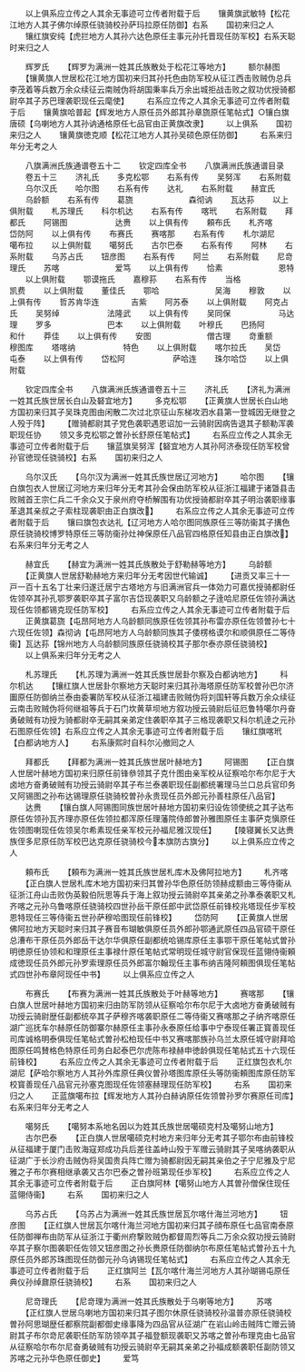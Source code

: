 <!-- { "loadSidebar": true } -->
　　以上俱系应立传之人其余无事迹可立传者附载于后
　　镶黄旗武敏特【松花江地方人其子佛尔绰原任骁骑校孙萨玛拉原任防御】右系
　　国初来归之人
　　镶红旗安纯【虎拦地方人其孙六达色原任主事元孙托晋现任防军校】右系天聪时来归之人













　　辉罗氏
　　【辉罗为满洲一姓其氏族散处于松花江等地方】
　　额尔赫图
　　【镶黄旗人世居松花江地方国初来归其孙托色由防军校从征江西击败贼伪总兵李茂着等兵数万余众续征云南贼伪将胡国秉率兵万余出城拒战击败之叙功优授骑都尉卒其子苏巴理袭职现任云麾使】
　　右系应立传之人其余无事迹可立传者附载于后
　　镶黄旗哈普起【辉发地方人原任员外郎其孙章旒原任笔帖式】○镶白旗唐硕【乌喇地方人其孙讷通格原任七品官由正黄旗改隶】
　　以上俱系
　　国初来归之人
　　镶黄旗徳克顺【松花江地方人其孙吴硕色原任防御】
　　右系来归年分无考之人

　　八旗满洲氏族通谱卷五十二
　　钦定四库全书
　　八旗满洲氏族通谱目录
　　卷五十三
　　济礼氏
　　多克松鄂
　　右系有传
　　吴努浑
　　右系附载
　　乌尔汉氏
　　哈尔图
　　右系有传
　　达礼
　　右系附载
　　赫宜氏
　　乌龄额
　　右系有传
　　葛旒　　　　　　　森彻讷
　　瓦达荪
　　以上俱附载
　　札苏理氏
　　科尔机达
　　右系有传
　　喀玳
　　右系附载
　　拜都氏
　　阿锡图　　　　　　达赉
　　以上俱有传
　　頼布氏
　　札齐喀　　　　　　岱防阿
　　以上俱有传
　　布赛氏
　　赛喀那
　　右系有传
　　札尔湖尼　　　　　噶布拉
　　以上俱附载
　　噶努氏
　　古尔巴泰
　　右系有传
　　阿林
　　右系附载
　　乌苏占氏
　　钮彦图
　　右系有传
　　阿兰
　　右系附载
　　尼竒理氏
　　苏喀　　　　　　　爱笃
　　以上俱有传
　　恰素　　　　　　　恩特
　　以上俱附载
　　鄂谟拖氏
　　嘉穆荪
　　右系有传
　　当格　　　　　　　凯费
　　以上俱附载
　　董佳氏
　　鄂哈　　　　　　　吴海
　　穆敦
　　以上俱有传
　　哲苏肯华连　　　　吉紫
　　阿苏泰
　　以上俱附载
　　阿克占氏
　　吴努绰　　　　　　法隆武
　　以上俱有传
　　吴同保　　　　　　马达理
　　罗多　　　　　　　巴本
　　以上俱附载
　　叶穆氏
　　巴扬阿　　　　　　和什
　　莽佳
　　以上俱有传
　　安图　　　　　　　僧古理
　　竒重额　　　　　　穆图库
　　塔喀纳　　　　　　特色
　　以上俱附载
　　喀尔拉氏
　　吴岱　　　　　　　屯泰
　　以上俱有传
　　岱松阿　　　　　　萨哈连
　　珠尔哈岱
　　以上俱附载














　　钦定四库全书
　　八旗满洲氏族通谱卷五十三
　　济礼氏
　　【济礼为满洲一姓其氏族世居长白山及砮宜地方】
　　多克松鄂
　　【正黄旗人世居长白山地方国初来归其子吴珠克图由闲散二次过北京征山东梯攻泗水县第一登城因无继登之人殁于阵】
　　【赠骑都尉其子党色袭职遇恩诏加一云骑尉因病告退其子额勒浑袭职现任协
　　领又多克松鄂之曽孙长舒原任笔帖式】
　　右系应立传之人其余无事迹可立传者附载于后
　　镶蓝旗吴努浑【砮宜地方人其孙阿济泰现任防军校曾孙官徳现任骁骑校】右系
　　国初来归之人


　　乌尔汉氏
　　【乌尔汉为满洲一姓其氏族世居辽河地方】
　　哈尔图
　　【镶白旗包衣人世居辽河地方来归年分无考其孙会保由防军校从征浙江福建于诸曁县击败贼首王宗仁兵二千余众又于泉州府夺桥解围有功优授骑都尉卒其子明治袭职缘事革退其亲叔之子索柱现袭职由正白旗改】
　　右系应立传之人其余无事迹可立传者附载于后
　　镶曰旗包衣达礼【辽河地方人哈尔图同族原任三等防衞其子搆色原任骁骑校博罗特原任三等防衞孙灶神保原任八品官四格原任知县由正白旗改】右系来归年分无考之人





　　赫宜氏
　　【赫宜为满洲一姓其氏族散处于舒勒赫等地方】
　　乌龄额
　　【正黄旗人世居舒勒赫地方来归年分无考因世代输诚】
　　【进贡又率三十一戸一百十五名丁壮来归遂迁居宁古塔地方与旧满洲官兵一体効力可嘉优授骑都尉任佐领卒其孙孔鄂罗袭职卒其子富尔吉岱现袭职又乌龄额之子逹哈尼原任佐领孙满达现任佐领都锡克现任防军校】
　　右系应立传之人其余无事迹可立传者附载于后
　　正黄旗葛旒【屯昂阿地方人乌龄额同族原任佐领其孙布雷亦原任佐领曽孙七十六现任佐领】森彻讷【屯昂阿地方人乌龄额同族其子倭楞格谟尔和顺俱原任二等侍衞】瓦达荪【锦州地方人乌龄额同族原任骁骑校其子那尔泰亦原任骁骑校】
　　以上俱系来归年分无考之人


　　札苏理氏
　　【札苏理为满洲一姓其氏族世居卦尔察及白都讷地方】
　　科尔机达
　　【镶红旗人世居卦尔察地方天聪时来归其孙海塔原任防军校曽孙巴尔济圗原任防御纳兰泰由委署防军校从征浙江福建击败贼伪将刘国轩等兵数万余众续征云南击败贼伪将何继祖等兵于石门坎黄草坝地方叙功授云骑尉后征厄鲁特噶尔丹奋勇破贼有功授为骑都尉卒无嗣其亲弟定住袭职卒其子三格现袭职又科尔机逹之元孙石图原任佐领】右系应立传之人其余无事迹可立传者附载于后
　　镶红旗喀玳【白都讷地方人】
　　右系康熙时自科尔沁撤囘之人





　　拜都氏
　　【拜都为满洲一姓其氏族世居叶赫地方】
　　阿锡图
　　【正白旗人世居叶赫地方国初来归原任前锋叅领其子克什图由亲军校从征察哈尔布尔尼于大卤地方奋勇破贼有功授云骑尉卒其子布兰泰袭职现任副都统署理马兰口总兵官印务又阿锡图之孙布达锡理原任骁骑校曽孙永贵现任员外郎元孙善柱原任八品官】
　　达赉
　　【镶白旗人阿锡图同族世居叶赫地方国初来归设佐领使统之其子达布原任佐领孙瓦齐理亦原任佐领拉都浑原任理藩院侍郎曽孙雅图原任主事萨克愼原任佐领图喇现任佐领吴尔希素现任亲军校元孙福尼雅汉现任】
　　【陵寝翼长又达赉族侄多尼原任防军校巴达克原任骁骑校今本旗防古旗分】
　　以上俱系应立传之人



　　頼布氏
　　【頼布为满洲一姓其氏族世居札库木及佛阿拉地方】
　　札齐喀
　　【正白旗人世居札库木地方国初来归其曽孙华色原任防领赫成额由三等侍衞从征浙江舟山击败伪英毅伯阮思等兵于海上叙功授云骑尉卒其亲弟之孙凖泰袭职又札齐喀之元孙乌鲁喀原任骁骑校四世孙岳干原任郎中武岱原任前锋校兆塔现任步军校恩特现任三等侍衞五世孙萨穆哈图现任前锋校】
　　岱防阿
　　【正黄旗人世居佛阿拉地方天聪时来归其子赛音布瑚敏俱原任员外郎孙鄂通武原任四品官硕干原任总漕布干原任员外郎岳干达尔华俱原任副都统哈锡库原任主事鄂干原任笔帖式曽孙明徳原任协领和和理原任主事禄什原任笔帖式常明现任城守尉官保现任蓝翎侍衞頼成徳现任员外郎元孙罗索理原任员外郎富尔翰现任主事布纳吉隆阿頼图俱现任笔帖式四世孙布章阿现任中书】
　　以上俱系应立传之人


　　布赛氏
　　【布赛为满洲一姓其氏族散处于叶赫等地方】
　　赛喀那
　　【镶白旗人世居叶赫地方国初来归由防军防领从征察哈尔布尔尼于大卤地方奋勇破贼有功授云骑尉歴任副都统卒其子萨穆齐喀袭职原任二等侍衞又赛喀那之子纳齐喀原任湖广巡抚车尔赫原任防御寨尔赫原任主事孙永泰原任给事中宁泰现任署正寳善现任司库诚格明泰俱现任笔帖式曽孙松柏现任中书又赛喀那族孙乌兰太原任城守尉拜哈图原任鸣賛格色特原任司务白起泰巴尔虎陈布禄赫申徳龄俱现任笔帖式五十六现任前锋校】
　　右系应立传之人其余无事迹可立传者附载于后
　　正红旗包衣札尔湖尼【萨哈尔察地方人其孙外库原任典仪曽孙塔图库原任头等防衞頼图库原任防军校寳善现任八品官元孙塞克图现任佐领塞赫理现任防军校】
　　右系
　　国初来归之人
　　正蓝旗噶布拉【辉发地方人其孙白赫讷原任佐领曽孙罗尔赛原任司库】右系来归年分无考之人














　　噶努氏
　　【噶努本系地名因以为姓其氏族世居噶硕克村及噶努山地方】
　　古尔巴泰
　　【正白旗人世居噶硕克村地方来归年分无考其子鄂尔布由前锋校从征福建于厦门击败海寇郑成功兵后差往盖峙山殁于军赠云骑尉其子吴喀纳袭职从征湖广于长沙府击贼伪将吴国贵兵阵亡赠为骑都尉因无嗣其亲伯之子宁尼雅及宁尼雅之子布尔赛相继承袭又古尔巴泰之曽孙班第现任歩军校】
　　右系应立传之人其余无事迹可立传者附载于后
　　正白旗阿林【噶努山地方人其曽孙僧保住现任蓝翎侍衞】
　　右系
　　国初来归之人




　　乌苏占氏
　　【乌苏占为满洲一姓其氏族世居瓦尔喀什海兰河地方】
　　钮彦图
　　【正红旗人世居瓦尔喀什海兰河地方国初来归其子顔布原任七品官南泰原任防御禅布由防军从征浙江于衢州府撃败贼伪都督周烈等兵二万余众叙功授云骑尉卒其子察尔图袭职任佐领又钮彦图之孙长赉原任防御纳尔布原任笔帖式曽孙五十九原任员外郎苏珠图现任防御元孙乌讷锡现任笔帖式】
　　右系应立传之人其余无事迹可立传者附载于后
　　正红旗阿兰【瓦尔喀什海兰河地方人其孙瑚锡屯原任典仪孙绰鼐原任骁骑校】
　　右系
　　国初来归之人



　　尼竒理氏
　　【尼竒理为满洲一姓其氏族散处于乌喇等地方】
　　苏喀
　　【正红旗人世居乌喇地方国初来归其子图尔休原任骁骑校孙温普亦原任骁骑校曽孙阿思瑚歴任都察院副都御史缘事降为四品官从征湖广在岩山岭击贼阵亡赠云骑尉其子布尔竒尼袭职任防军防领卒其子福登额现袭职又苏喀之曽孙布理克由七品官从征察哈尔布尔尼奋勇破贼有功授云骑尉卒无嗣其亲弟之孙福成额袭职任副防领又苏喀之元孙华色原任御史】
　　爱笃
